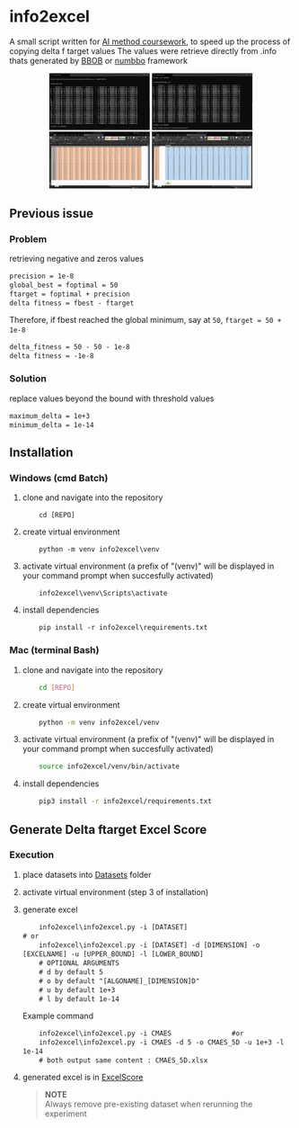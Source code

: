 # info2excel
A small script written for [AI method coursework](https://github.com/teoshibin/COMP2024_AIM_CW), to speed up the process of copying delta f target values
The values were retrieve directly from .info thats generated by [BBOB](https://coco.gforge.inria.fr/doku.php?id=bbob-2010-downloads) or [numbbo](https://github.com/numbbo/coco/) framework

<p align="center" float="left">
  <img src="screenshots/1.png" width="179"/>
  <img src="screenshots/2.png" width="179"/>
  <img src="screenshots/3.png" width="179"/>
  <img src="screenshots/4.png" width="179"/>
</p>

## Previous issue
### Problem
retrieving negative and zeros values   
```
precision = 1e-8   
global_best = foptimal = 50   
ftarget = foptimal + precision   
delta fitness = fbest - ftarget   
```
Therefore, if fbest reached the global minimum, say at `50`, `ftarget = 50 + 1e-8`   
```
delta_fitness = 50 - 50 - 1e-8
delta fitness = -1e-8
```
### Solution   
replace values beyond the bound with threshold values
```
maximum_delta = 1e+3
minimum_delta = 1e-14
```
## Installation
### Windows (cmd Batch)
1. clone and navigate into the repository

	```Sh
		cd [REPO]
	```
2. create virtual environment
	```Sh
		python -m venv info2excel\venv
	```
3. activate virtual environment (a prefix of "(venv)" will be displayed in your command prompt when succesfully activated)
	```Sh
		info2excel\venv\Scripts\activate
	```
4. install dependencies
	```Sh
		pip install -r info2excel\requirements.txt
	```
### Mac (terminal Bash)
1. clone and navigate into the repository

	```Bash
		cd [REPO]
	```	
2. create virtual environment
	```Bash
		python -m venv info2excel/venv
	```
3. activate virtual environment (a prefix of "(venv)" will be displayed in your command prompt when succesfully activated)
	```Bash
		source info2excel/venv/bin/activate
	```
4. install dependencies
	```Bash
		pip3 install -r info2excel/requirements.txt
	```	
## Generate Delta ftarget Excel Score
### Execution
1. place datasets into [Datasets](Datasets) folder
2. activate virtual environment (step 3 of installation)
3. generate excel
	
	```Sh
		info2excel\info2excel.py -i [DATASET] 								# or
		info2excel\info2excel.py -i [DATASET] -d [DIMENSION] -o [EXCELNAME] -u [UPPER_BOUND] -l [LOWER_BOUND]
		# OPTIONAL ARGUMENTS
		# d by default 5
		# o by default "[ALGONAME]_[DIMENSION]D"
		# u by default 1e+3
		# l by default 1e-14
	```
	Example command
	```Sh
		info2excel\info2excel.py -i CMAES 				#or
		info2excel\info2excel.py -i CMAES -d 5 -o CMAES_5D -u 1e+3 -l 1e-14
		# both output same content : CMAES_5D.xlsx
	```
4. generated excel is in [ExcelScore](ExcelScore)

	> **NOTE**   
	> Always remove pre-existing dataset when rerunning the experiment
